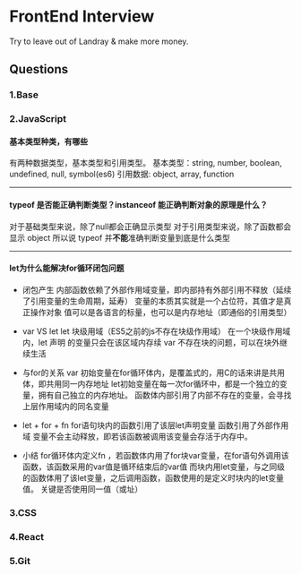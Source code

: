 # FrontEnd Interview
Try to leave out of Landray &amp; make more money.

## Questions

### 1.Base


### 2.JavaScript

#### 基本类型种类，有哪些
有两种数据类型，基本类型和引用类型。
基本类型：string, number, boolean, undefined, null, symbol(es6)
引用数据: object, array, function

******

#### typeof 是否能正确判断类型？instanceof 能正确判断对象的原理是什么？
对于基础类型来说，除了null都会正确显示类型
对于引用类型来说，除了函数都会显示 object
所以说 typeof 并**不能**准确判断变量到底是什么类型

******

#### let为什么能解决for循环闭包问题

* 闭包产生
内部函数依赖了外部作用域变量，即内部持有外部引用不释放（延续了引用变量的生命周期，延寿）
变量的本质其实就是一个占位符，其值才是真正操作对象
值可以是各语言的标量，也可以是内存地址（即通俗的引用类型）

* var VS let
let 块级用域（ES5之前的js不存在块级作用域）
在一个块级作用域内，let 声明 的变量只会在该区域内存续
var 不存在块的问题，可以在块外继续生活

* 与for的关系
var 初始变量在for循环体内，是覆盖式的，用C的话来讲是共用体，即共用同一内存地址
let初始变量在每一次for循环中，都是一个独立的变量，拥有自己独立的内存地址。
函数体内部引用了内部不存在的变量，会寻找上层作用域内的同名变量

* let + for + fn
for语句块内的函数引用了该层let声明变量
函数引用了外部作用域 变量不会主动释放，即若该函数被调用该变量会存活于内存中。

* 小结
for循环体内定义fn ，若函数体内用了for块var变量，在for语句外调用该函数，该函数采用的var值是循环结束后的var值
而块内用let变量，与之同级的函数体用了该let变量，之后调用函数，函数使用的是定义时块内的let变量值。
关键是否使用同一值（或址）

### 3.CSS


### 4.React


### 5.Git